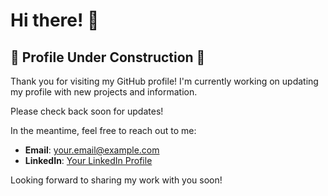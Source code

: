 # Hi there! 👋

## 🚧 Profile Under Construction 🚧

Thank you for visiting my GitHub profile! I'm currently working on updating my profile with new projects and information.

Please check back soon for updates!

In the meantime, feel free to reach out to me:

- **Email**: [your.email@example.com](mailto:contatomarllonramos@gmail.com)
- **LinkedIn**: [Your LinkedIn Profile](https://www.linkedin.com/in/marllonramos/)

Looking forward to sharing my work with you soon!
